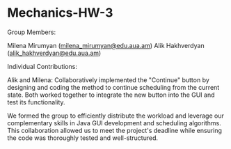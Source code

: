 # Mechanics-HW-3

Group Members:

Milena Mirumyan (milena_mirumyan@edu.aua.am)
Alik Hakhverdyan (alik_hakhverdyan@edu.aua.am)

Individual Contributions:

Alik and Milena: Collaboratively implemented the "Continue" button by designing and coding the method to continue scheduling from the current state. Both worked together to integrate the new button into the GUI and test its functionality.

We formed the group to efficiently distribute the workload and leverage our complementary skills in Java GUI development and scheduling algorithms. This collaboration allowed us to meet the project's deadline while ensuring the code was thoroughly tested and well-structured.
